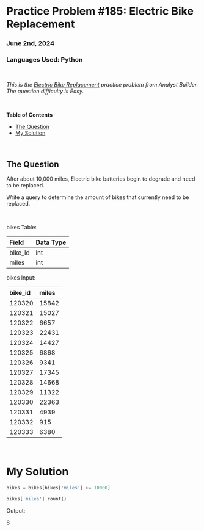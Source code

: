 # **Practice Problem #185: Electric Bike Replacement**
### June 2nd, 2024
### Languages Used: Python

<br>

*This is the [Electric Bike Replacement](https://www.analystbuilder.com/questions/electric-bike-replacement-ZaFie) practice problem from Analyst Builder. The question difficulty is Easy.*

<br>

**Table of Contents**

-   [The Question](#the-question)
-   [My Solution](#my-solution)
  
<br>

## The Question

After about 10,000 miles, Electric bike batteries begin to degrade and need to be replaced.

Write a query to determine the amount of bikes that currently need to be replaced.

<br>

bikes Table:

| Field   | Data Type |
| :------ | :-------- |
| bike_id | int       |
| miles   | int       |

bikes Input:

| bike_id | miles |
| :------ | :---- |
| 120320  | 15842 |
| 120321  | 15027 |
| 120322  | 6657  |
| 120323  | 22431 |
| 120324  | 14427 |
| 120325  | 6868  |
| 120326  | 9341  |
| 120327  | 17345 |
| 120328  | 14668 |
| 120329  | 11322 |
| 120330  | 22363 |
| 120331  | 4939  |
| 120332  | 915   |
| 120333  | 6380  |

<br>

# My Solution

``` Python
bikes = bikes[bikes['miles'] >= 10000]

bikes['miles'].count()
```

Output:

8

